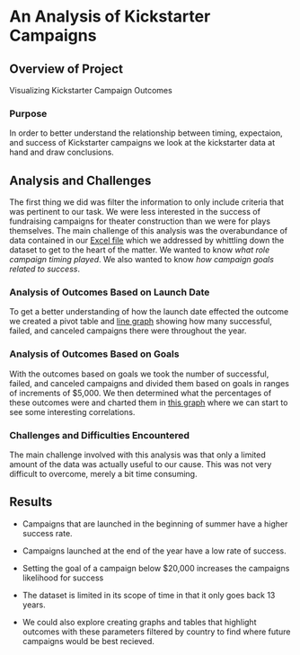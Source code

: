 # An Analysis of Kickstarter Campaigns

## Overview of Project
Visualizing Kickstarter Campaign Outcomes
### Purpose
In order to better understand the relationship between timing, expectaion, and success of Kickstarter campaigns we look at the kickstarter data at hand and draw conclusions.
## Analysis and Challenges
The first thing we did was filter the information to only include criteria that was pertinent to our task. We were less interested in the success of fundraising campaigns for theater construction than we were for plays themselves. The main challenge of this analysis was the overabundance of data  contained in our [Excel file](https://github.com/DanielBergan/kickstarter-analysis/blob/main/Kickstarter_Challenge.xlsx) which we addressed by whittling down the dataset to get to the heart of the matter. We wanted to know *what role campaign timing played*. We also wanted to know *how campaign goals related to success*.
### Analysis of Outcomes Based on Launch Date
To get a better understanding of how the launch date effected the outcome we created a pivot table and [line graph](https://github.com/DanielBergan/kickstarter-analysis/blob/main/Resources/Outcomes_vs_Goal.png) showing how many successful, failed, and canceled campaigns there were throughout the year.
### Analysis of Outcomes Based on Goals
With the outcomes based on goals we took the number of successful, failed, and canceled campaigns and divided them based on goals in ranges of increments of $5,000. We then determined what the percentages of these outcomes were and charted them in [this graph](kickstarter-analysis/Resources/Outcomes_vs_Goal.png) where we can start to see some interesting correlations.
### Challenges and Difficulties Encountered
The main challenge involved with this analysis was that only a limited amount of the data was actually useful to our cause. This was not very difficult to overcome, merely a bit time consuming.
## Results

- Campaigns that are launched in the beginning of summer have a higher success rate.
- Campaigns launched at the end of the year have a low rate of success.
- Setting the goal of a campaign below $20,000 increases the campaigns likelihood for success

- The dataset is limited in its scope of time in that it only goes back 13 years.

- We could also explore creating graphs and tables that highlight outcomes with these parameters filtered by country to find where future campaigns would be best recieved.
